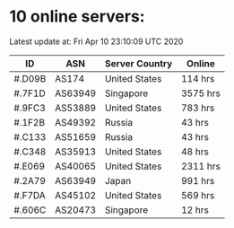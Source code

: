 # 10 online servers:

Latest update at: Fri Apr 10 23:10:09 UTC 2020

| ID | ASN | Server Country | Online |
| -- | --- | -------------- | ------ |
| #.D09B | AS174 | United States | 114 hrs |
| #.7F1D | AS63949 | Singapore | 3575 hrs |
| #.9FC3 | AS53889 | United States | 783 hrs |
| #.1F2B | AS49392 | Russia | 43 hrs |
| #.C133 | AS51659 | Russia | 43 hrs |
| #.C348 | AS35913 | United States | 48 hrs |
| #.E069 | AS40065 | United States | 2311 hrs |
| #.2A79 | AS63949 | Japan | 991 hrs |
| #.F7DA | AS45102 | United States | 569 hrs |
| #.606C | AS20473 | Singapore | 12 hrs |

